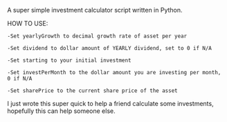 A super simple investment calculator script written in Python.

HOW TO USE:

	-Set yearlyGrowth to decimal growth rate of asset per year

	-Set dividend to dollar amount of YEARLY dividend, set to 0 if N/A

	-Set starting to your initial investment

	-Set investPerMonth to the dollar amount you are investing per month, 0 if N/A

	-Set sharePrice to the current share price of the asset


I just wrote this super quick to help a friend calculate some investments, hopefully this can help someone else.

